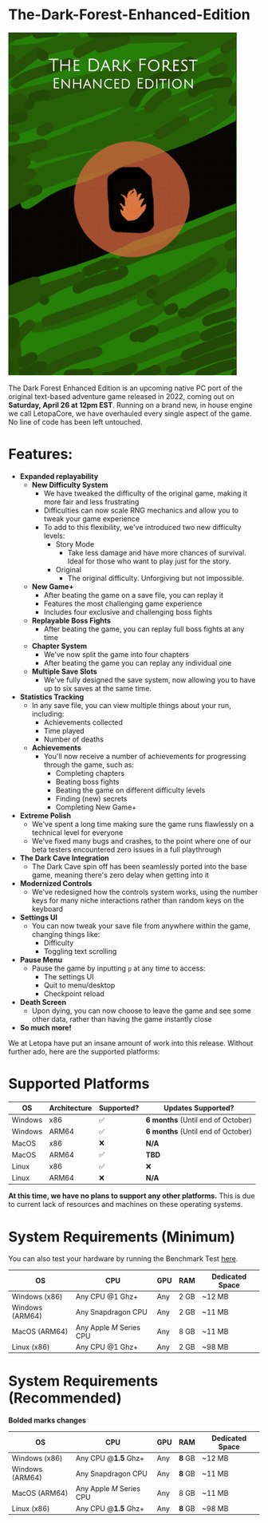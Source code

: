 # The-Dark-Forest-Enhanced-Edition

![Game cover art](CoverArt.png)

The Dark Forest Enhanced Edition is an upcoming native PC port of the original text-based adventure game released in 2022, coming out on **Saturday, April 26 at 12pm EST**. 
Running on a brand new, in house engine we call LetopaCore, we have overhauled every single aspect of the game. No line of code has been left untouched.
# Features:
* **Expanded replayability**
	* **New Difficulty System**
		* We have tweaked the difficulty of the original game, making it more fair and less frustrating
		* Difficulties can now scale RNG mechanics and allow you to tweak your game experience
		* To add to this flexibility, we've introduced two new difficulty levels:
			* Story Mode
				* Take less damage and have more chances of survival. Ideal for those who want to play just for the story.
			* Original
				* The original difficulty. Unforgiving but not impossible.
	* **New Game+**
		* After beating the game on a save file, you can replay it
		* Features the most challenging game experience
		* Includes four exclusive and challenging boss fights 
	* **Replayable Boss Fights**
		* After beating the game, you can replay full boss fights at any time
	* **Chapter System**
		* We've now split the game into four chapters
		* After beating the game you can replay any individual one
	* **Multiple Save Slots**
		* We've fully designed the save system, now allowing you to have up to six saves at the same time.
* **Statistics Tracking**
	* In any save file, you can view multiple things about your run, including:
		* Achievements collected
		* Time played
		* Number of deaths
	* **Achievements**
		* You'll now receive a number of achievements for progressing through the game, such as:
			* Completing chapters
			* Beating boss fights
			* Beating the game on different difficulty levels
			* Finding (new) secrets
			* Completing New Game+
* **Extreme Polish**
	* We've spent a long time making sure the game runs flawlessly on a technical level for everyone
	* We've fixed many bugs and crashes, to the point where one of our beta testers encountered zero issues in a full playthrough
* **The Dark Cave Integration**
	* The Dark Cave spin off has been seamlessly ported into the base game, meaning there's zero delay when getting into it
* **Modernized Controls**
	* We've redesigned how the controls system works, using the number keys for many niche interactions rather than random keys on the keyboard
* **Settings UI**
	* You can now tweak your save file from anywhere within the game, changing things like:
		* Difficulty
		* Toggling text scrolling
* **Pause Menu**
	* Pause the game by inputting `p` at any time to access:
		* The settings UI
		* Quit to menu/desktop
		* Checkpoint reload
* **Death Screen**
	* Upon dying, you can now choose to leave the game and see some other data, rather than having the game instantly close
* **So much more!**

We at Letopa have put an insane amount of work into this release. Without further ado, here are the supported platforms:

# Supported Platforms

| OS      | Architecture | Supported? | Updates Supported?                  |
| ------- | ------------ | ---------- | ----------------------------------- |
| Windows | x86          | ✅          | **6 months** (Until end of October) |
| Windows | ARM64        | ✅          | **6 months** (Until end of October) |
| MacOS   | x86          | ❌          | **N/A**                             |
| MacOS   | ARM64        | ✅          | **TBD**                             |
| Linux   | x86          | ✅          | ❌                                   |
| Linux   | ARM64        | ❌          | **N/A**                             |

**At this time, we have no plans to support any other platforms.** This is due to current lack of resources and machines on these operating systems.

# System Requirements (Minimum)

You can also test your hardware by running the Benchmark Test [here](https://github.com/Letopa-Interactive/The-Dark-Forest-Enhanced-Edition/releases/tag/benchmark-v1.0.0).

| OS              | CPU                      | GPU | RAM  | Dedicated Space |
| --------------- | ------------------------ | --- | ---- | --------------- |
| Windows (x86)   | Any CPU @1 Ghz+          | Any | 2 GB | ~12 MB          |
| Windows (ARM64) | Any Snapdragon CPU       | Any | 2 GB | ~11 MB          |
| MacOS (ARM64)   | Any Apple *M* Series CPU | Any | 8 GB | ~11 MB          |
| Linux (x86)     | Any CPU @1 Ghz+          | Any | 2 GB | ~98 MB          |
# System Requirements (Recommended)
**Bolded marks changes**

| OS              | CPU                      | GPU | RAM      | Dedicated Space |
| --------------- | ------------------------ | --- | -------- | --------------- |
| Windows (x86)   | Any CPU @**1.5** Ghz+    | Any | **8** GB | ~12 MB          |
| Windows (ARM64) | Any Snapdragon CPU       | Any | **8** GB | ~11 MB          |
| MacOS (ARM64)   | Any Apple *M* Series CPU | Any | 8 GB     | ~11 MB          |
| Linux (x86)     | Any CPU @**1.5** Ghz+    | Any | **8** GB | ~98 MB          |
